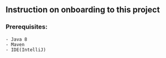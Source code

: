 ## Instruction on onboarding to this project

### Prerequisites:
	- Java 8
	- Maven
	- IDE(IntelliJ)
